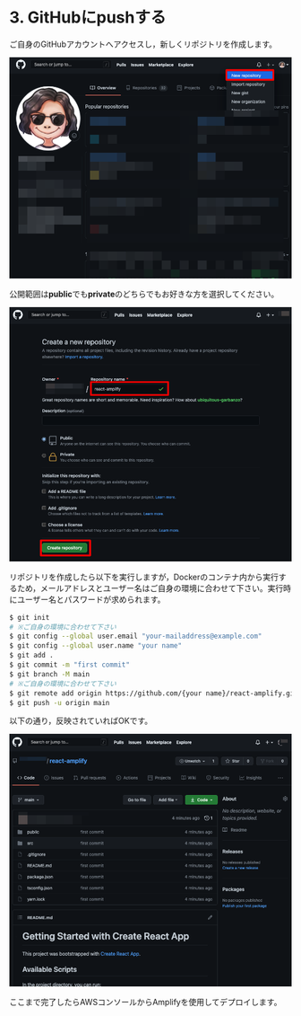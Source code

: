 # 3. GitHubにpushする

ご自身のGitHubアカウントへアクセスし，新しくリポジトリを作成します。

![](./img/2021-05-05-23-52-17.png)

公開範囲は**public**でも**private**のどちらでもお好きな方を選択してください。

![](./img/2021-05-06-00-01-52.png)

リポジトリを作成したら以下を実行しますが，Dockerのコンテナ内から実行するため，メールアドレスとユーザー名はご自身の環境に合わせて下さい。実行時にユーザー名とパスワードが求められます。

```bash
$ git init
# ※ご自身の環境に合わせて下さい
$ git config --global user.email "your-mailaddress@example.com"
$ git config --global user.name "your name"
$ git add .
$ git commit -m "first commit"
$ git branch -M main
# ※ご自身の環境に合わせて下さい
$ git remote add origin https://github.com/{your name}/react-amplify.git
$ git push -u origin main
```

以下の通り，反映されていればOKです。

![](./img/2021-05-06-00-31-53.png)

ここまで完了したらAWSコンソールからAmplifyを使用してデプロイします。
